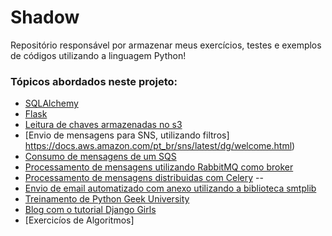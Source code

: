 # Shadow
Repositório responsável por armazenar meus exercícios, testes e exemplos de códigos utilizando a linguagem Python!

### Tópicos abordados neste projeto:

* [SQLAlchemy](https://www.sqlalchemy.org/)
* [Flask](https://flask.palletsprojects.com/en/1.1.x/)
* [Leitura de chaves armazenadas no s3](https://aws.amazon.com/pt/s3/)
* [Envio de mensagens para SNS, utilizando filtros] https://docs.aws.amazon.com/pt_br/sns/latest/dg/welcome.html)
* [Consumo de mensagens de um SQS](https://aws.amazon.com/pt/sqs/)
* [Processamento de mensagens utilizando RabbitMQ como broker](https://www.rabbitmq.com/tutorials/tutorial-one-python.html)
* [Processamento de mensagens distribuidas com Celery](https://pypi.org/project/celery/) --
* [Envio de email automatizado com anexo utilizando a biblioteca smtplib](https://docs.python.org/3/library/smtplib.html)
* [Treinamento de Python Geek University](https://www.geekuniversity.com.br/)
* [Blog com o tutorial Django Girls](https://tutorial.djangogirls.org/pt/django_start_project/)
* [Exercicíos de Algoritmos]



